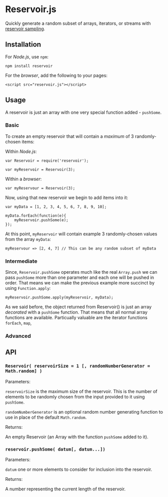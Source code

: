 # Reservoir.js
Quickly generate a random subset of arrays, iterators, or streams with [reservoir sampling](http://en.wikipedia.org/wiki/Reservoir_sampling).

## Installation

For *Node.js*, use `npm`:

````
npm install reservoir
````

For the *browser*, add the following to your pages:

````
<script src="reservoir.js"></script>
````

## Usage

A reservoir is just an array with one very special function added - `pushSome`.

### Basic

To create an empty reservoir that will contain a *maximum* of 3 randomly-chosen items:

Within *Node.js*:

````
var Reservoir = require('reservoir');

var myReservoir = Reservoir(3);
````

Within a *browser*:
````
var myReservour = Reservoir(3); 
````

Now, using that new reservoir we begin to add items into it:

````
var myData = [1, 2, 3, 4, 5, 6, 7, 8, 9, 10];

myData.forEach(function(e){
	myReservoir.pushSome(e);
});
````

At this point, `myReservoir` will contain example 3 randomly-chosen values from the array `myData`:

````
myReservour => [2, 4, 7] // This can be any random subset of myData
````

### Intermediate

Since, `Reservoir.pushSome` operates much like the real `Array.push` we can pass `pushSome` more than one parameter and each one will be pushed in order. That means we can make the previous example more succinct by using `Function.apply`:

````
myReservoir.pushSome.apply(myReservoir, myData);
````

As we said before, the object returned from Reservoir() is just an array *decorated* with a `pushSome` function. That means that all normal array functions are available. Particually valuable are the iterator functions `forEach`, `map`, 

### Advanced


## API

### `Reservoir( reservoirSize = 1 [, randomNumberGenerator = Math.random] )`

Parameters:

`reservoirSize` is the maximum size of the reservoir. This is the number of elements to be randomly chosen from the input provided to it using `pushSome`.

`randomNumberGenerator` is an optional random number generating function to use in place of the default `Math.random`. 

Returns:

An empty Reservoir (an Array with the function `pushSome` added to it).

### `reservoir.pushSome( datum[, datum...])`

Parameters:

`datum` one or more elements to consider for inclusion into the reservoir.

Returns: 

A number representing the current length of the reservoir.